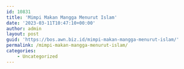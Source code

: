 ```yaml
---
id: 10831
title: 'Mimpi Makan Mangga Menurut Islam'
date: '2023-03-11T10:47:10+00:00'
author: admin
layout: post
guid: 'https://bos.awn.biz.id/mimpi-makan-mangga-menurut-islam/'
permalink: /mimpi-makan-mangga-menurut-islam/
categories:
    - Uncategorized
---
```


